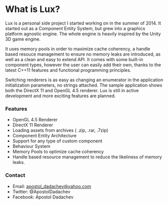 # What is Lux? #

Lux is a personal side project I started working on in the summer of 2014. It started out as a Component Entity System, but grew into a graphics platform agnostic engine. The whole engine is heavily inspired by the Unity 3D game engine.

It uses memory pools in order to maximize cache coherency, a handle based resouce management to ensure no memory leaks are introduced, as well as a clean and easy to extend API. It comes with some built-in component types, however the user can easily add their own, thanks to the latest C++11 features and functional programming principles.

Switching renderers is as easy as changing an enumerator in the application initialization parameters, no strings attached. The sample application shows both the DirectX 11 and OpenGL 4.5 renderer. Lux is still in active development and more exciting features are planned.

### Features ###

* OpenGL 4.5 Renderer
* DirectX 11 Renderer
* Loading assets from archives ( .zip, .rar, .7zip)
* Component Entity Architecture
* Support for any type of custom component
* Behaviour System
* Memory Pools to optimize cache coherency
* Handle based resource management to reduce the likeliness of memory leaks.

### Contact ###

* Email: apostol_dadachev@yahoo.com
* Twitter: @ApostolDadachev
* Facebook: Apostol Dadachev